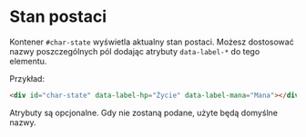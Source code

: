 # Stan postaci

Kontener `#char-state` wyświetla aktualny stan postaci. Możesz dostosować nazwy poszczególnych pól dodając atrybuty `data-label-*` do tego elementu.

Przykład:

```html
<div id="char-state" data-label-hp="Życie" data-label-mana="Mana"></div>
```

Atrybuty są opcjonalne. Gdy nie zostaną podane, użyte będą domyślne nazwy.
